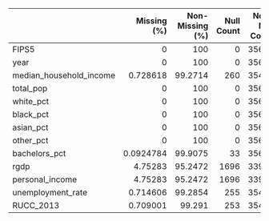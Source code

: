 |                         |   Missing (%) |   Non-Missing (%) |   Null Count |   Non-Null Count |
|:------------------------|--------------:|------------------:|-------------:|-----------------:|
| FIPS5                   |     0         |          100      |            0 |            35684 |
| year                    |     0         |          100      |            0 |            35684 |
| median_household_income |     0.728618  |           99.2714 |          260 |            35424 |
| total_pop               |     0         |          100      |            0 |            35684 |
| white_pct               |     0         |          100      |            0 |            35684 |
| black_pct               |     0         |          100      |            0 |            35684 |
| asian_pct               |     0         |          100      |            0 |            35684 |
| other_pct               |     0         |          100      |            0 |            35684 |
| bachelors_pct           |     0.0924784 |           99.9075 |           33 |            35651 |
| rgdp                    |     4.75283   |           95.2472 |         1696 |            33988 |
| personal_income         |     4.75283   |           95.2472 |         1696 |            33988 |
| unemployment_rate       |     0.714606  |           99.2854 |          255 |            35429 |
| RUCC_2013               |     0.709001  |           99.291  |          253 |            35431 |